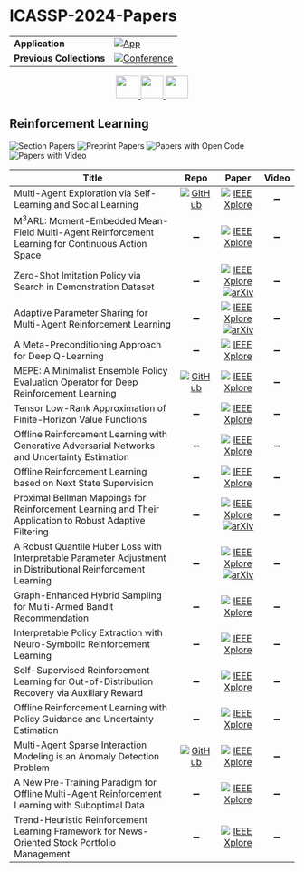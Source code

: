 # ICASSP-2024-Papers

<table>
    <tr>
        <td><strong>Application</strong></td>
        <td>
            <a href="https://huggingface.co/spaces/DmitryRyumin/NewEraAI-Papers" style="float:left;">
                <img src="https://img.shields.io/badge/🤗-NewEraAI--Papers-FFD21F.svg" alt="App" />
            </a>
        </td>
    </tr>
    <tr>
        <td><strong>Previous Collections</strong></td>
        <td>
            <a href="https://github.com/DmitryRyumin/ICASSP-2023-24-Papers/blob/main/README_2023.md">
                <img src="http://img.shields.io/badge/ICASSP-2023-0073AE.svg" alt="Conference">
            </a>
        </td>
    </tr>
</table>

<div align="center">
    <a href="https://github.com/DmitryRyumin/ICASSP-2023-24-Papers/blob/main/sections/2024/main/AASP-P3.md">
        <img src="https://cdn.jsdelivr.net/gh/DmitryRyumin/NewEraAI-Papers@main/images/left.svg" width="40" alt="" />
    </a>
    <a href="https://github.com/DmitryRyumin/ICASSP-2023-24-Papers/">
        <img src="https://cdn.jsdelivr.net/gh/DmitryRyumin/NewEraAI-Papers@main/images/home.svg" width="40" alt="" />
    </a>
    <a href="https://github.com/DmitryRyumin/ICASSP-2023-24-Papers/blob/main/sections/2024/main/MLSP-P7.md">
        <img src="https://cdn.jsdelivr.net/gh/DmitryRyumin/NewEraAI-Papers@main/images/right.svg" width="40" alt="" />
    </a>
</div>

## Reinforcement Learning

![Section Papers](https://img.shields.io/badge/Section%20Papers-18-42BA16) ![Preprint Papers](https://img.shields.io/badge/Preprint%20Papers-4-b31b1b) ![Papers with Open Code](https://img.shields.io/badge/Papers%20with%20Open%20Code-3-1D7FBF) ![Papers with Video](https://img.shields.io/badge/Papers%20with%20Video-0-FF0000)

| **Title** | **Repo** | **Paper** | **Video** |
|-----------|:--------:|:---------:|:---------:|
| Multi-Agent Exploration via Self-Learning and Social Learning | [![GitHub](https://img.shields.io/github/stars/Shaokang-Agent/S2L?style=flat)](https://github.com/Shaokang-Agent/S2L) | [![IEEE Xplore](https://img.shields.io/badge/IEEE-10446068-E4A42C.svg)](https://ieeexplore.ieee.org/document/10446068) | :heavy_minus_sign: |
| M<sup>3</sup>ARL: Moment-Embedded Mean-Field Multi-Agent Reinforcement Learning for Continuous Action Space | :heavy_minus_sign: | [![IEEE Xplore](https://img.shields.io/badge/IEEE-10448058-E4A42C.svg)](https://ieeexplore.ieee.org/document/10448058) | :heavy_minus_sign: |
| Zero-Shot Imitation Policy via Search in Demonstration Dataset | :heavy_minus_sign: | [![IEEE Xplore](https://img.shields.io/badge/IEEE-10447339-E4A42C.svg)](https://ieeexplore.ieee.org/document/10447339) <br /> [![arXiv](https://img.shields.io/badge/arXiv-2401.16398-b31b1b.svg)](https://arxiv.org/abs/2401.16398) | :heavy_minus_sign: |
| Adaptive Parameter Sharing for Multi-Agent Reinforcement Learning | :heavy_minus_sign: | [![IEEE Xplore](https://img.shields.io/badge/IEEE-10447262-E4A42C.svg)](https://ieeexplore.ieee.org/document/10447262) <br /> [![arXiv](https://img.shields.io/badge/arXiv-2312.09009-b31b1b.svg)](https://arxiv.org/abs/2312.09009) | :heavy_minus_sign: |
| A Meta-Preconditioning Approach for Deep Q-Learning | :heavy_minus_sign: | [![IEEE Xplore](https://img.shields.io/badge/IEEE-10446137-E4A42C.svg)](https://ieeexplore.ieee.org/document/10446137) | :heavy_minus_sign: |
| MEPE: A Minimalist Ensemble Policy Evaluation Operator for Deep Reinforcement Learning | [![GitHub](https://img.shields.io/github/stars/sweetice/MEPE?style=flat)](https://github.com/sweetice/MEPE) | [![IEEE Xplore](https://img.shields.io/badge/IEEE-10448009-E4A42C.svg)](https://ieeexplore.ieee.org/document/10448009) | :heavy_minus_sign: |
| Tensor Low-Rank Approximation of Finite-Horizon Value Functions | :heavy_minus_sign: | [![IEEE Xplore](https://img.shields.io/badge/IEEE-10448465-E4A42C.svg)](https://ieeexplore.ieee.org/document/10448465) | :heavy_minus_sign: |
| Offline Reinforcement Learning with Generative Adversarial Networks and Uncertainty Estimation | :heavy_minus_sign: | [![IEEE Xplore](https://img.shields.io/badge/IEEE-10446266-E4A42C.svg)](https://ieeexplore.ieee.org/document/10446266) | :heavy_minus_sign: |
| Offline Reinforcement Learning based on Next State Supervision | :heavy_minus_sign: | [![IEEE Xplore](https://img.shields.io/badge/IEEE-10446781-E4A42C.svg)](https://ieeexplore.ieee.org/document/10446781) | :heavy_minus_sign: |
| Proximal Bellman Mappings for Reinforcement Learning and Their Application to Robust Adaptive Filtering | :heavy_minus_sign: | [![IEEE Xplore](https://img.shields.io/badge/IEEE-10446701-E4A42C.svg)](https://ieeexplore.ieee.org/document/10446701) <br /> [![arXiv](https://img.shields.io/badge/arXiv-2309.07548-b31b1b.svg)](https://arxiv.org/abs/2309.07548) | :heavy_minus_sign: |
| A Robust Quantile Huber Loss with Interpretable Parameter Adjustment in Distributional Reinforcement Learning | :heavy_minus_sign: | [![IEEE Xplore](https://img.shields.io/badge/IEEE-10447501-E4A42C.svg)](https://ieeexplore.ieee.org/document/10447501) <br /> [![arXiv](https://img.shields.io/badge/arXiv-2401.02325-b31b1b.svg)](https://arxiv.org/abs/2401.02325) | :heavy_minus_sign: |
| Graph-Enhanced Hybrid Sampling for Multi-Armed Bandit Recommendation | :heavy_minus_sign: | [![IEEE Xplore](https://img.shields.io/badge/IEEE-10446562-E4A42C.svg)](https://ieeexplore.ieee.org/document/10446562) | :heavy_minus_sign: |
| Interpretable Policy Extraction with Neuro-Symbolic Reinforcement Learning | :heavy_minus_sign: | [![IEEE Xplore](https://img.shields.io/badge/IEEE-10446037-E4A42C.svg)](https://ieeexplore.ieee.org/document/10446037) | :heavy_minus_sign: |
| Self-Supervised Reinforcement Learning for Out-of-Distribution Recovery via Auxiliary Reward | :heavy_minus_sign: | [![IEEE Xplore](https://img.shields.io/badge/IEEE-10447216-E4A42C.svg)](https://ieeexplore.ieee.org/document/10447216) | :heavy_minus_sign: |
| Offline Reinforcement Learning with Policy Guidance and Uncertainty Estimation | :heavy_minus_sign: | [![IEEE Xplore](https://img.shields.io/badge/IEEE-10447908-E4A42C.svg)](https://ieeexplore.ieee.org/document/10447908) | :heavy_minus_sign: |
| Multi-Agent Sparse Interaction Modeling is an Anomaly Detection Problem | [![GitHub](https://img.shields.io/github/stars/chaobiubiu/Sparse-Interaction-as-Anomaly?style=flat)](https://github.com/chaobiubiu/Sparse-Interaction-as-Anomaly) | [![IEEE Xplore](https://img.shields.io/badge/IEEE-10446644-E4A42C.svg)](https://ieeexplore.ieee.org/document/10446644) | :heavy_minus_sign: |
| A New Pre-Training Paradigm for Offline Multi-Agent Reinforcement Learning with Suboptimal Data | :heavy_minus_sign: | [![IEEE Xplore](https://img.shields.io/badge/IEEE-10448500-E4A42C.svg)](https://ieeexplore.ieee.org/document/10448500) | :heavy_minus_sign: |
| Trend-Heuristic Reinforcement Learning Framework for News-Oriented Stock Portfolio Management | :heavy_minus_sign: | [![IEEE Xplore](https://img.shields.io/badge/IEEE-10447993-E4A42C.svg)](https://ieeexplore.ieee.org/document/10447993) | :heavy_minus_sign: |
